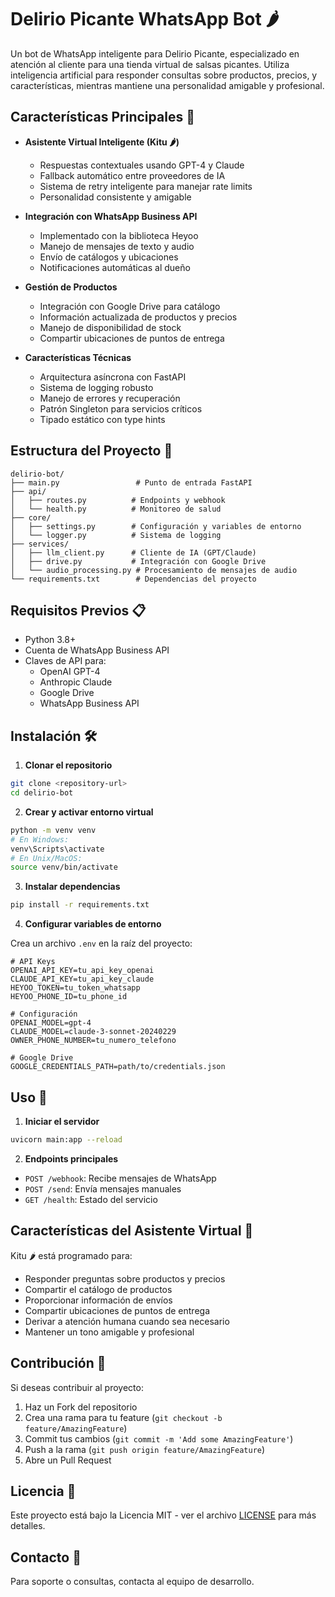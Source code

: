 # Delirio Picante WhatsApp Bot 🌶️

Un bot de WhatsApp inteligente para Delirio Picante, especializado en atención al cliente para una tienda virtual de salsas picantes. Utiliza inteligencia artificial para responder consultas sobre productos, precios, y características, mientras mantiene una personalidad amigable y profesional.

## Características Principales 🚀

- **Asistente Virtual Inteligente (Kitu 🌶️)**
  - Respuestas contextuales usando GPT-4 y Claude
  - Fallback automático entre proveedores de IA
  - Sistema de retry inteligente para manejar rate limits
  - Personalidad consistente y amigable

- **Integración con WhatsApp Business API**
  - Implementado con la biblioteca Heyoo
  - Manejo de mensajes de texto y audio
  - Envío de catálogos y ubicaciones
  - Notificaciones automáticas al dueño

- **Gestión de Productos**
  - Integración con Google Drive para catálogo
  - Información actualizada de productos y precios
  - Manejo de disponibilidad de stock
  - Compartir ubicaciones de puntos de entrega

- **Características Técnicas**
  - Arquitectura asíncrona con FastAPI
  - Sistema de logging robusto
  - Manejo de errores y recuperación
  - Patrón Singleton para servicios críticos
  - Tipado estático con type hints

## Estructura del Proyecto 📁

```
delirio-bot/
├── main.py                 # Punto de entrada FastAPI
├── api/
│   ├── routes.py          # Endpoints y webhook
│   └── health.py          # Monitoreo de salud
├── core/
│   ├── settings.py        # Configuración y variables de entorno
│   └── logger.py          # Sistema de logging
├── services/
│   ├── llm_client.py      # Cliente de IA (GPT/Claude)
│   ├── drive.py           # Integración con Google Drive
│   └── audio_processing.py # Procesamiento de mensajes de audio
└── requirements.txt        # Dependencias del proyecto
```

## Requisitos Previos 📋

- Python 3.8+
- Cuenta de WhatsApp Business API
- Claves de API para:
  - OpenAI GPT-4
  - Anthropic Claude
  - Google Drive
  - WhatsApp Business API

## Instalación 🛠️

1. **Clonar el repositorio**
```bash
git clone <repository-url>
cd delirio-bot
```

2. **Crear y activar entorno virtual**
```bash
python -m venv venv
# En Windows:
venv\Scripts\activate
# En Unix/MacOS:
source venv/bin/activate
```

3. **Instalar dependencias**
```bash
pip install -r requirements.txt
```

4. **Configurar variables de entorno**

Crea un archivo `.env` en la raíz del proyecto:
```env
# API Keys
OPENAI_API_KEY=tu_api_key_openai
CLAUDE_API_KEY=tu_api_key_claude
HEYOO_TOKEN=tu_token_whatsapp
HEYOO_PHONE_ID=tu_phone_id

# Configuración
OPENAI_MODEL=gpt-4
CLAUDE_MODEL=claude-3-sonnet-20240229
OWNER_PHONE_NUMBER=tu_numero_telefono

# Google Drive
GOOGLE_CREDENTIALS_PATH=path/to/credentials.json
```

## Uso 🚀

1. **Iniciar el servidor**
```bash
uvicorn main:app --reload
```

2. **Endpoints principales**

- `POST /webhook`: Recibe mensajes de WhatsApp
- `POST /send`: Envía mensajes manuales
- `GET /health`: Estado del servicio

## Características del Asistente Virtual 🤖

Kitu 🌶️ está programado para:

- Responder preguntas sobre productos y precios
- Compartir el catálogo de productos
- Proporcionar información de envíos
- Compartir ubicaciones de puntos de entrega
- Derivar a atención humana cuando sea necesario
- Mantener un tono amigable y profesional

## Contribución 🤝

Si deseas contribuir al proyecto:

1. Haz un Fork del repositorio
2. Crea una rama para tu feature (`git checkout -b feature/AmazingFeature`)
3. Commit tus cambios (`git commit -m 'Add some AmazingFeature'`)
4. Push a la rama (`git push origin feature/AmazingFeature`)
5. Abre un Pull Request

## Licencia 📄

Este proyecto está bajo la Licencia MIT - ver el archivo [LICENSE](LICENSE) para más detalles.

## Contacto 📧

Para soporte o consultas, contacta al equipo de desarrollo.
